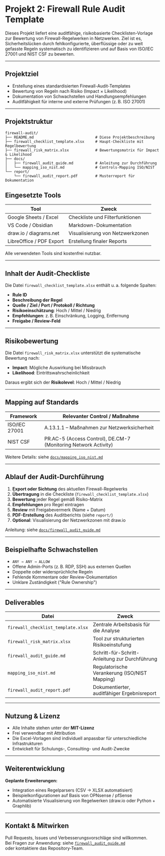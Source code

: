 # Projekt 2: Firewall Rule Audit Template

Dieses Projekt liefert eine auditfähige, risikobasierte Checklisten-Vorlage zur Bewertung von Firewall-Regelwerken in Netzwerken. Ziel ist es, Sicherheitslücken durch fehlkonfigurierte, überflüssige oder zu weit gefasste Regeln systematisch zu identifizieren und auf Basis von ISO/IEC 27001 und NIST CSF zu bewerten.

---

## Projektziel

- Erstellung eines standardisierten Firewall-Audit-Templates
- Bewertung von Regeln nach Risiko (Impact × Likelihood)
- Dokumentation von Schwachstellen und Handlungsempfehlungen
- Auditfähigkeit für interne und externe Prüfungen (z. B. ISO 27001)

---

## Projektstruktur

```plaintext
firewall-audit/
├── README.md                            # Diese Projektbeschreibung
├── firewall_checklist_template.xlsx     # Haupt-Checkliste mit Regelbewertung
├── firewall_risk_matrix.xlsx            # Bewertungsmatrix für Impact & Likelihood
├── docs/
│   ├── firewall_audit_guide.md          # Anleitung zur Durchführung
│   └── mapping_iso_nist.md              # Controls-Mapping ISO/NIST
└── report/
    └── firewall_audit_report.pdf        # Musterreport für Dokumentation
```

## Eingesetzte Tools

| Tool                    | Zweck                                      |
|-------------------------|---------------------------------------------|
| Google Sheets / Excel   | Checkliste und Filterfunktionen             |
| VS Code / Obsidian      | Markdown-Dokumentation                      |
| draw.io / diagrams.net  | Visualisierung von Netzwerkzonen            |
| LibreOffice / PDF Export| Erstellung finaler Reports                  |

Alle verwendeten Tools sind kostenfrei nutzbar.

---

## Inhalt der Audit-Checkliste

Die Datei `firewall_checklist_template.xlsx` enthält u. a. folgende Spalten:

- **Rule ID**  
- **Beschreibung der Regel**  
- **Quelle / Ziel / Port / Protokoll / Richtung**  
- **Risikoeinschätzung**: Hoch / Mittel / Niedrig  
- **Empfehlungen**: z. B. Einschränkung, Logging, Entfernung  
- **Freigabe / Review-Feld**

---

## Risikobewertung

Die Datei `firewall_risk_matrix.xlsx` unterstützt die systematische Bewertung nach:

- **Impact**: Mögliche Auswirkung bei Missbrauch  
- **Likelihood**: Eintrittswahrscheinlichkeit  

Daraus ergibt sich der **Risikolevel**: Hoch / Mittel / Niedrig

---

## Mapping auf Standards

| Framework      | Relevanter Control / Maßnahme                             |
|----------------|------------------------------------------------------------|
| ISO/IEC 27001  | A.13.1.1 – Maßnahmen zur Netzwerksicherheit                |
| NIST CSF       | PR.AC-5 (Access Control), DE.CM-7 (Monitoring Network Activity) |

Weitere Details: siehe [`docs/mapping_iso_nist.md`](./docs/mapping_iso_nist.md)

---

## Ablauf der Audit-Durchführung

1. **Export oder Sichtung** des aktuellen Firewall-Regelwerks  
2. **Übertragung** in die Checkliste (`firewall_checklist_template.xlsx`)  
3. **Bewertung** jeder Regel gemäß Risiko-Matrix  
4. **Empfehlungen** pro Regel eintragen  
5. **Review** mit Freigabevermerk (Name + Datum)  
6. **PDF-Erstellung** des Auditberichts (siehe `report/`)  
7. **Optional**: Visualisierung der Netzwerkzonen mit draw.io  

Anleitung: siehe [`docs/firewall_audit_guide.md`](./docs/firewall_audit_guide.md)

---

## Beispielhafte Schwachstellen

- `ANY → ANY → ALLOW`
- Offene Admin-Ports (z. B. RDP, SSH) aus externen Quellen
- Doppelte oder widersprüchliche Regeln
- Fehlende Kommentare oder Review-Dokumentation
- Unklare Zuständigkeit ("Rule Ownership")

---

## Deliverables

| Datei                          | Zweck                                             |
|--------------------------------|----------------------------------------------------|
| `firewall_checklist_template.xlsx` | Zentrale Arbeitsbasis für die Analyse            |
| `firewall_risk_matrix.xlsx`        | Tool zur strukturierten Risikoeinstufung         |
| `firewall_audit_guide.md`         | Schritt-für-Schritt-Anleitung zur Durchführung    |
| `mapping_iso_nist.md`             | Regulatorische Verankerung (ISO/NIST Mapping)     |
| `firewall_audit_report.pdf`       | Dokumentierter, auditfähiger Ergebnisreport       |

---

## Nutzung & Lizenz

- Alle Inhalte stehen unter der **MIT-Lizenz**
- Frei verwendbar mit Attribution
- Die Excel-Vorlagen sind individuell anpassbar für unterschiedliche Infrastrukturen
- Entwickelt für Schulungs-, Consulting- und Audit-Zwecke

---

## Weiterentwicklung

**Geplante Erweiterungen:**

- Integration eines Regelparsers (CSV → XLSX automatisiert)
- Beispielkonfigurationen auf Basis von OPNsense / pfSense
- Automatisierte Visualisierung von Regelwerken (draw.io oder Python + Graphlib)

---

## Kontakt & Mitwirken

Pull Requests, Issues und Verbesserungsvorschläge sind willkommen.  
Bei Fragen zur Anwendung: siehe [`firewall_audit_guide.md`](./docs/firewall_audit_guide.md)  
oder kontaktiere das Repository-Team.
